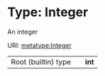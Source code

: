 
# Type: Integer


An integer

URI: [metatype:Integer](https://w3id.org/biolink/biolinkml/meta/types/Integer)

|  |  |  |
| --- | --- | --- |
| Root (builtin) type | | **int** |
